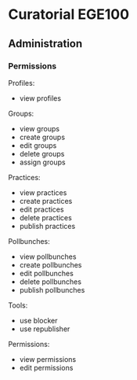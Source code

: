 # Curatorial EGE100

## Administration

### Permissions

Profiles:
* view profiles

Groups:
* view groups
* create groups
* edit groups
* delete groups
* assign groups

Practices:
* view practices
* create practices
* edit practices
* delete practices
* publish practices

Pollbunches:
* view pollbunches
* create pollbunches
* edit pollbunches
* delete pollbunches
* publish pollbunches

Tools:
* use blocker
* use republisher

Permissions:
* view permissions
* edit permissions
